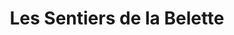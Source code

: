 ---
title: "Les Sentiers de la Belette"
url: /chateauvillain/les-sentiers-de-la-belette/
shop: agence de voyage
---